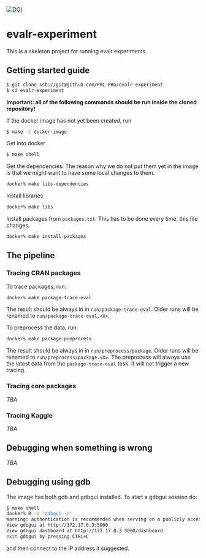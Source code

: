

[![DOI](https://zenodo.org/badge/316350115.svg)](https://zenodo.org/badge/latestdoi/316350115)



# evalr-experiment

This is a skeleton project for running evalr experiments.

## Getting started guide

``` sh
$ git clone ssh://git@github.com/PRL-PRG/evalr-experiment
$ cd evalr-experiment
```
**Important: all of the following commands should be run inside the cloned repository!**

If the docker image has not yet been created, run

```sh
$ make -C docker-image
```

Get into docker

``` sh
$ make shell
```

Get the dependencies. The reason why we do not put them yet in the image is that
we might want to have some local changes to them.

```sh
docker% make libs-dependencies
```

Install libraries

``` sh
docker% make libs
```

Install packages from `packages.txt`. This has to be done every time, this file
changes.

``` sh
docker% make install-packages
```

## The pipeline

### Tracing CRAN packages

To trace packages, run:

``` sh
docker% make package-trace-eval
```

The result should be always in in `run/package-trace-eval`. Older runs will be
renamed to `run/package-trace-eval.<X>`.

To preprocess the data, run:

``` sh
docker% make package-preprocess
```

The result should be always in in `run/preprocess/package`. Older runs will be
renamed to `run/preprocess/package.<X>`. The preprocess will always use the
latest data from the `package-trace-eval` task. It will not trigger a new
tracing.

### Tracing core packages

_TBA_

### Tracing Kaggle

_TBA_

## Debugging when something is wrong

_TBA_

## Debugging using gdb

The image has both gdb and gdbgui installed.
To start a gdbgui session do:

```sh
$ make shell
docker% R -d 'gdbgui -r'
Warning: authentication is recommended when serving on a publicly accessible IP address. See gdbgui --help.
View gdbgui at http://172.17.0.3:5000
View gdbgui dashboard at http://172.17.0.3:5000/dashboard
exit gdbgui by pressing CTRL+C
```

and then connect to the IP address it suggested.


